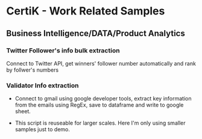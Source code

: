 # CertiK - Work Related Samples 
## Business Intelligence/DATA/Product Analytics
### Twitter Follower's info bulk extraction 

Connect to Twitter API, get winners' follower number automatically and rank by follwer's numbers

### Validator Info extraction
* Connect to gmail using google developer tools, extract key information from the emails using RegEx, save to dataframe and write to google sheet.

* This script is reuseable for larger scales. Here I'm only using smaller samples just to demo.

